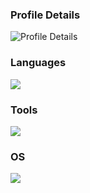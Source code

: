 ### Profile Details
![Profile Details](http://github-profile-summary-cards.vercel.app/api/cards/profile-details?username=amawa0001&theme=aura)

### Languages
<img src="https://skillicons.dev/icons?i=c,discordjs,html,java,js,nodejs,php,py" />

### Tools
<img src="https://skillicons.dev/icons?i=blender,cloudflare,discord,git,github,gmail,grafana,twitter,visualstudio,vscode,wordpress" />

### OS
<img src="https://skillicons.dev/icons?i=apple,linux,windows" />

<!---
amawa0001/amawa0001 is a ✨ special ✨ repository because its `README.md` (this file) appears on your GitHub profile.
You can click the Preview link to take a look at your changes.
--->
